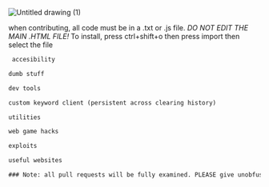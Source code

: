 ![Untitled drawing (1)](https://github.com/PSYclown-org/Eliot-s-EPIC-bookmarklets/assets/116015847/ef1c1c2f-3b6d-43bc-950c-8e77db821737)

when contributing, all code must be in a .txt or .js file. *DO NOT EDIT THE MAIN .HTML FILE!*
To install, press ctrl+shift+o
then press import
then select the file

```diff
 accesibility

dumb stuff

dev tools

custom keyword client (persistent across clearing history) 

utilities 

web game hacks 

exploits 

useful websites 

### Note: all pull requests will be fully examined. PLEASE give unobfuscated and uncompressed code DO NOT use a tool to bookmarkletify it, just give the raw script, I will do the bookmarkleting on my end.
